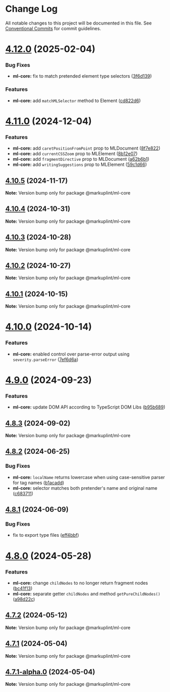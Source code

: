 # Change Log

All notable changes to this project will be documented in this file.
See [Conventional Commits](https://conventionalcommits.org) for commit guidelines.

# [4.12.0](https://github.com/markuplint/markuplint/compare/@markuplint/ml-core@4.11.0...@markuplint/ml-core@4.12.0) (2025-02-04)

### Bug Fixes

- **ml-core:** fix to match pretended element type selectors ([3f6d139](https://github.com/markuplint/markuplint/commit/3f6d1395ca6aab3698bfde771e8ba7086acb83c7))

### Features

- **ml-core:** add `matchMLSelector` method to Element ([cd822d6](https://github.com/markuplint/markuplint/commit/cd822d6f3f7b899ffbc03646337cb018d72ce5e7))

# [4.11.0](https://github.com/markuplint/markuplint/compare/@markuplint/ml-core@4.10.5...@markuplint/ml-core@4.11.0) (2024-12-04)

### Features

- **ml-core:** add `caretPositionFromPoint` prop to MLDocument ([8f7e822](https://github.com/markuplint/markuplint/commit/8f7e822d29f6ec287b9470eae0f4630cc2627eb7))
- **ml-core:** add `currentCSSZoom` prop to MLElement ([8b12e07](https://github.com/markuplint/markuplint/commit/8b12e07481ee1bbe2d54c9b4179e06ed01250662))
- **ml-core:** add `fragmentDirective` prop to MLDocument ([a62b6b1](https://github.com/markuplint/markuplint/commit/a62b6b10612601fd49bcd35f23723f0466d1b988))
- **ml-core:** add `writingSuggestions` prop to MLElement ([59c1d66](https://github.com/markuplint/markuplint/commit/59c1d6682cff93a17d0da8da3cd3c4dd1c63482b))

## [4.10.5](https://github.com/markuplint/markuplint/compare/@markuplint/ml-core@4.10.4...@markuplint/ml-core@4.10.5) (2024-11-17)

**Note:** Version bump only for package @markuplint/ml-core

## [4.10.4](https://github.com/markuplint/markuplint/compare/@markuplint/ml-core@4.10.3...@markuplint/ml-core@4.10.4) (2024-10-31)

**Note:** Version bump only for package @markuplint/ml-core

## [4.10.3](https://github.com/markuplint/markuplint/compare/@markuplint/ml-core@4.10.2...@markuplint/ml-core@4.10.3) (2024-10-28)

**Note:** Version bump only for package @markuplint/ml-core

## [4.10.2](https://github.com/markuplint/markuplint/compare/@markuplint/ml-core@4.10.1...@markuplint/ml-core@4.10.2) (2024-10-27)

**Note:** Version bump only for package @markuplint/ml-core

## [4.10.1](https://github.com/markuplint/markuplint/compare/@markuplint/ml-core@4.10.0...@markuplint/ml-core@4.10.1) (2024-10-15)

**Note:** Version bump only for package @markuplint/ml-core

# [4.10.0](https://github.com/markuplint/markuplint/compare/@markuplint/ml-core@4.9.0...@markuplint/ml-core@4.10.0) (2024-10-14)

### Features

- **ml-core:** enabled control over parse-error output using `severity.parseError` ([7ef6d6a](https://github.com/markuplint/markuplint/commit/7ef6d6ad58845c81367d5a2944c254a12eeaa17e))

# [4.9.0](https://github.com/markuplint/markuplint/compare/@markuplint/ml-core@4.8.3...@markuplint/ml-core@4.9.0) (2024-09-23)

### Features

- **ml-core:** update DOM API according to TypeScript DOM Libs ([b95b689](https://github.com/markuplint/markuplint/commit/b95b689a84f0a176175943edf5d4163de8b1522f))

## [4.8.3](https://github.com/markuplint/markuplint/compare/@markuplint/ml-core@4.8.2...@markuplint/ml-core@4.8.3) (2024-09-02)

**Note:** Version bump only for package @markuplint/ml-core

## [4.8.2](https://github.com/markuplint/markuplint/compare/@markuplint/ml-core@4.8.1...@markuplint/ml-core@4.8.2) (2024-06-25)

### Bug Fixes

- **ml-core:** `localName` returns lowercase when using case-sensitive parser for tag names ([b1acadd](https://github.com/markuplint/markuplint/commit/b1acaddfd6bf939ee809f6419ce85a701033ca4f))
- **ml-core:** selector matches both pretender's name and original name ([c683711](https://github.com/markuplint/markuplint/commit/c6837114638e07b22e8b35a4f6944e400222e69e))

## [4.8.1](https://github.com/markuplint/markuplint/compare/@markuplint/ml-core@4.8.0...@markuplint/ml-core@4.8.1) (2024-06-09)

### Bug Fixes

- fix to export type files ([eff4bbf](https://github.com/markuplint/markuplint/commit/eff4bbfd127574809dc5e15d7cafe87699758ee0))

# [4.8.0](https://github.com/markuplint/markuplint/compare/@markuplint/ml-core@4.7.2...@markuplint/ml-core@4.8.0) (2024-05-28)

### Features

- **ml-core:** change `childNodes` to no longer return fragment nodes ([bc41f13](https://github.com/markuplint/markuplint/commit/bc41f13c15ee61616ab9673ed81df52d19786c31))
- **ml-core:** separate getter `childNodes` and method `getPureChildNodes()` ([a98d22c](https://github.com/markuplint/markuplint/commit/a98d22c5bd291158ceae21c52580136e49bb938b))

## [4.7.2](https://github.com/markuplint/markuplint/compare/@markuplint/ml-core@4.7.1...@markuplint/ml-core@4.7.2) (2024-05-12)

**Note:** Version bump only for package @markuplint/ml-core

## [4.7.1](https://github.com/markuplint/markuplint/compare/@markuplint/ml-core@4.7.1-alpha.0...@markuplint/ml-core@4.7.1) (2024-05-04)

**Note:** Version bump only for package @markuplint/ml-core

## [4.7.1-alpha.0](https://github.com/markuplint/markuplint/compare/@markuplint/ml-core@4.7.0...@markuplint/ml-core@4.7.1-alpha.0) (2024-05-04)

**Note:** Version bump only for package @markuplint/ml-core
